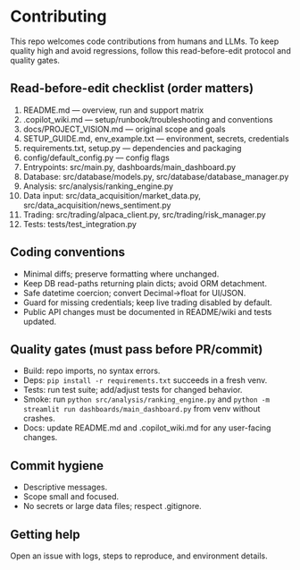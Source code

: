 # Contributing

This repo welcomes code contributions from humans and LLMs. To keep quality high and avoid regressions, follow this read-before-edit protocol and quality gates.

## Read-before-edit checklist (order matters)
1. README.md — overview, run and support matrix
2. .copilot_wiki.md — setup/runbook/troubleshooting and conventions
3. docs/PROJECT_VISION.md — original scope and goals
4. SETUP_GUIDE.md, env_example.txt — environment, secrets, credentials
5. requirements.txt, setup.py — dependencies and packaging
6. config/default_config.py — config flags
7. Entrypoints: src/main.py, dashboards/main_dashboard.py
8. Database: src/database/models.py, src/database/database_manager.py
9. Analysis: src/analysis/ranking_engine.py
10. Data input: src/data_acquisition/market_data.py, src/data_acquisition/news_sentiment.py
11. Trading: src/trading/alpaca_client.py, src/trading/risk_manager.py
12. Tests: tests/test_integration.py

## Coding conventions
- Minimal diffs; preserve formatting where unchanged.
- Keep DB read-paths returning plain dicts; avoid ORM detachment.
- Safe datetime coercion; convert Decimal→float for UI/JSON.
- Guard for missing credentials; keep live trading disabled by default.
- Public API changes must be documented in README/wiki and tests updated.

## Quality gates (must pass before PR/commit)
- Build: repo imports, no syntax errors.
- Deps: `pip install -r requirements.txt` succeeds in a fresh venv.
- Tests: run test suite; add/adjust tests for changed behavior.
- Smoke: run `python src/analysis/ranking_engine.py` and `python -m streamlit run dashboards/main_dashboard.py` from venv without crashes.
- Docs: update README.md and .copilot_wiki.md for any user-facing changes.

## Commit hygiene
- Descriptive messages.
- Scope small and focused.
- No secrets or large data files; respect .gitignore.

## Getting help
Open an issue with logs, steps to reproduce, and environment details.
